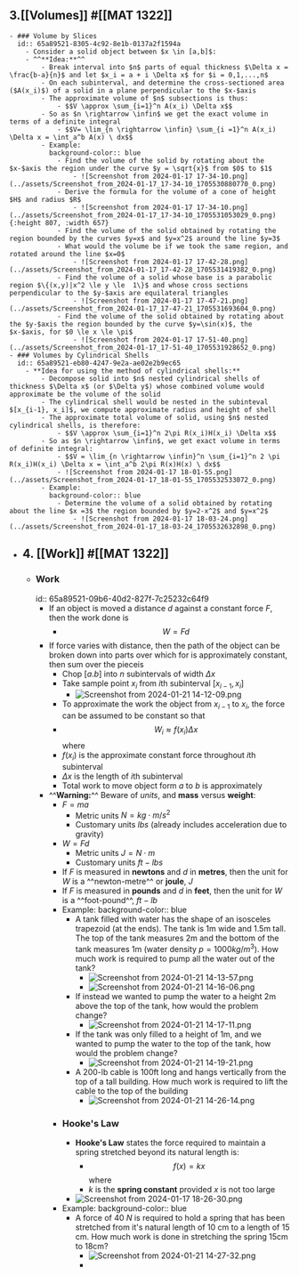 ## 3.[[Volumes]] #[[MAT 1322]]
	- ### Volume by Slices
	  id:: 65a89521-8305-4c92-8e1b-0137a2f1594a
		- Consider a solid object between $x \in [a,b]$:
		- ^^**Idea:**^^
			- Break interval into $n$ parts of equal thickness $\Delta x = \frac{b-a}{n}$ and let $x_i = a + i \Delta x$ for $i = 0,1,...,n$
			- On each subinterval, and determine the cross-sectioned area ($A(x_i)$) of a solid in a plane perpendicular to the $x-$axis
			- The approximate volume of $n$ subsections is thus:
				- $$V \approx \sum_{i=1}^n A(x_i) \Delta x$$
			- So as $n \rightarrow \infin$ we get the exact volume in terms of a definite integral
				- $$V= \lim_{n \rightarrow \infin} \sum_{i =1}^n A(x_i) \Delta x = \int_a^b A(x) \ dx$$
			- Example:
			  background-color:: blue
				- Find the volume of the solid by rotating about the $x-$axis the region under the curve $y = \sqrt{x}$ from $0$ to $1$
					- ![Screenshot from 2024-01-17 17-34-10.png](../assets/Screenshot_from_2024-01-17_17-34-10_1705530880770_0.png)
				- Derive the formula for the volume of a cone of height $H$ and radius $R$
					- ![Screenshot from 2024-01-17 17-34-10.png](../assets/Screenshot_from_2024-01-17_17-34-10_1705531053029_0.png){:height 807, :width 657}
				- Find the volume of the solid obtained by rotating the region bounded by the curves $y=x$ and $y=x^2$ around the line $y=3$
				- What would the volume be if we took the same region, and rotated around the line $x=0$
					- ![Screenshot from 2024-01-17 17-42-28.png](../assets/Screenshot_from_2024-01-17_17-42-28_1705531419382_0.png)
				- Find the volume of a solid whose base is a parabolic region $\{(x,y)|x^2 \le y \le  1\}$ and whose cross sections perpendicular to the $y-$axis are equilateral triangles
					- ![Screenshot from 2024-01-17 17-47-21.png](../assets/Screenshot_from_2024-01-17_17-47-21_1705531693604_0.png)
				- Find the volume of the solid obtained by rotating about the $y-$axis the region bounded by the curve $y=\sin(x)$, the $x-$axis, for $0 \le x \le \pi$
					- ![Screenshot from 2024-01-17 17-51-40.png](../assets/Screenshot_from_2024-01-17_17-51-40_1705531928652_0.png)
	- ### Volumes by Cylindrical Shells
	  id:: 65a89521-eb80-4247-9e2a-ae02e2b9ec65
		- **Idea for using the method of cylindrical shells:**
			- Decompose solid into $n$ nested cylindrical shells of thickness $\Delta x$ (or $\Delta y$) whose combined volume would approximate be the volume of the solid
			- The cylindrical shell would be nested in the subinteval $[x_{i-1}, x_i]$, we compute approximate radius and height of shell
			- The approximate total volume of solid, using $n$ nested cylindrical shells, is therefore:
				- $$V \approx \sum_{i=1}^n 2\pi R(x_i)H(x_i) \Delta x$$
			- So as $n \rightarrow \infin$, we get exact volume in terms of definite integral:
				- $$V = \lim_{n \rightarrow \infin}^n \sum_{i=1}^n 2 \pi R(x_i)H(x_i) \Delta x = \int_a^b 2\pi R(x)H(x) \ dx$$
				- ![Screenshot from 2024-01-17 18-01-55.png](../assets/Screenshot_from_2024-01-17_18-01-55_1705532533072_0.png)
			- Example:
			  background-color:: blue
				- Determine the volume of a solid obtained by rotating about the line $x =3$ the region bounded by $y=2-x^2$ and $y=x^2$
					- ![Screenshot from 2024-01-17 18-03-24.png](../assets/Screenshot_from_2024-01-17_18-03-24_1705532632898_0.png)
- ## 4. [[Work]] #[[MAT 1322]]
	- ### Work
	  id:: 65a89521-09b6-40d2-827f-7c25232c64f9
		- If an object is moved a distance $d$ against a constant force $F$, then the work done is
			- $$W = Fd$$
		- If force varies with distance, then the path of the object can be broken down into parts over which for is approximately constant, then sum over the pieceis
			- Chop $[a.b]$ into $n$ subintervals of width $\Delta x$
			- Take sample point $x_i$ from $i$th subinterval $[x_{i-1}, x_i]$
				- ![Screenshot from 2024-01-21 14-12-09.png](../assets/Screenshot_from_2024-01-21_14-12-09_1705864384773_0.png)
			- To approximate the work the object from $x_{i-1}$ to $x_i$, the force can be assumed to be constant so that
			- $$W_i \approx f(x_i) \Delta x$$ where
			- $f(x_i)$ is the approximate constant force throughout $i$th subinterval
			- $\Delta x$ is the length of $i$th subinterval
			- Total work to move object form $a$ to $b$ is approximately
		- ^^**Warning:**^^ Beware of *units*, and **mass** versus **weight**:
			- $F = ma$
				- Metric units $N= kg \cdot m/s^2$
				- Customary units $lbs$ (already includes acceleration due to gravity)
			- $W = Fd$
				- Metric units $J = N\cdot m$
				- Customary units $ft-lbs$
			- If $F$ is measured in **newtons** and $d$ in **metres**, then the unit for $W$ is a ^^newton-metre^^ or **joule**, $J$
			- If $F$ is measured in **pounds** and $d$ in **feet**, then the unit for $W$ is a ^^foot-pound^^, $ft-lb$
			- Example:
			  background-color:: blue
				- A tank filled with water has the shape of an isosceles trapezoid (at the ends). The tank is $1$m wide and $1.5$m tall. The top of the tank measures $2$m and the bottom of the tank measures $1$m (water density $p = 1000 kg/m^3$). How much work is required to pump all the water out of the tank?
					- ![Screenshot from 2024-01-21 14-13-57.png](../assets/Screenshot_from_2024-01-21_14-13-57_1705864544423_0.png)
					- ![Screenshot from 2024-01-21 14-16-06.png](../assets/Screenshot_from_2024-01-21_14-16-06_1705864591597_0.png)
				- If instead we wanted to pump the water to a height $2$m above the top of the tank, how would the problem change?
					- ![Screenshot from 2024-01-21 14-17-11.png](../assets/Screenshot_from_2024-01-21_14-17-11_1705864723927_0.png)
				- If the tank was only filled to a height of $1$m, and we wanted to pump the water to the top of the tank, how would the problem change?
					- ![Screenshot from 2024-01-21 14-19-21.png](../assets/Screenshot_from_2024-01-21_14-19-21_1705864800625_0.png)
				- A $200$-lb cable is $100$ft long and hangs vertically from the top of a tall building. How much work is required to lift the cable to the top of the building
					- ![Screenshot from 2024-01-21 14-26-14.png](../assets/Screenshot_from_2024-01-21_14-26-14_1705865205549_0.png)
			- ### Hooke's Law
				- **Hooke's Law** states the force required to maintain a spring stretched beyond its natural length is:
					- $$f(x)=kx$$ where
					- $k$ is the **spring constant** provided $x$ is not too large
				- ![Screenshot from 2024-01-17 18-26-30.png](../assets/Screenshot_from_2024-01-17_18-26-30_1705534076141_0.png)
			- Example:
			  background-color:: blue
				- A force of 40 $N$ is required to hold a spring that has been stretched from it's natural length of 10 cm to a length of 15 cm. How much work is done in stretching the spring 15cm to 18cm?
					- ![Screenshot from 2024-01-21 14-27-32.png](../assets/Screenshot_from_2024-01-21_14-27-32_1705865550250_0.png)
					-